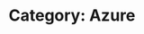 ---
layout: category
title: "Category: Azure"
description: Showing all posts with the category 'Azure' to make it easier for you to find all the GeekWolf posts that you're interested in
category: azure
permalink: /category/azure/
image: /android-chrome-192x192.png
---